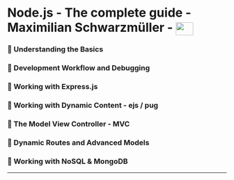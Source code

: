 # Node.js - The complete guide - Maximilian Schwarzmüller - <img align="center" height="30" width="40" src="https://cdn.jsdelivr.net/gh/devicons/devicon/icons/nodejs/nodejs-original.svg">

### 🔸 Understanding the Basics

### 🔸 Development Workflow and Debugging

### 🔸 Working with Express.js

### 🔸 Working with Dynamic Content - ejs / pug

### 🔸 The Model View Controller - MVC

### 🔸 Dynamic Routes and Advanced Models

### 🔸 Working with NoSQL & MongoDB

---
